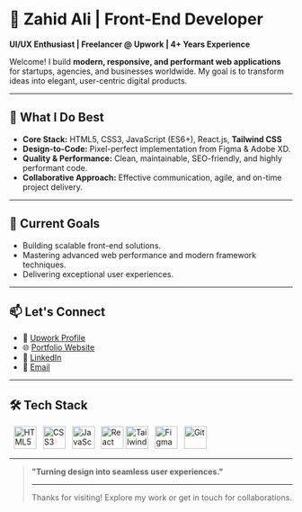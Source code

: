 # 👋 Zahid Ali | Front-End Developer

**UI/UX Enthusiast | Freelancer @ Upwork | 4+ Years Experience**

Welcome! I build **modern, responsive, and performant web applications** for startups, agencies, and businesses worldwide. My goal is to transform ideas into elegant, user-centric digital products.

---

## 🚀 What I Do Best

* **Core Stack:** HTML5, CSS3, JavaScript (ES6+), React.js, **Tailwind CSS**
* **Design-to-Code:** Pixel-perfect implementation from Figma & Adobe XD.
* **Quality & Performance:** Clean, maintainable, SEO-friendly, and highly performant code.
* **Collaborative Approach:** Effective communication, agile, and on-time project delivery.

---

## 🎯 Current Goals

* Building scalable front-end solutions.
* Mastering advanced web performance and modern framework techniques.
* Delivering exceptional user experiences.

---

## 📫 Let's Connect

* 🔗 [Upwork Profile](https://www.upwork.com/freelancers/zahidalicodes?mp_source=share)
* 🌐 [Portfolio Website](https://zahidalicodes.github.io/Zahid-Ali/)
* 💼 [LinkedIn](https://www.linkedin.com/in/zahidalicodes/)
* 📧 [Email](mailto:your.email@example.com)

---

## 🛠️ Tech Stack

<p align="left">
  <img src="https://cdn.jsdelivr.net/gh/devicons/devicon/icons/html5/html5-original.svg" alt="HTML5" width="40" height="40"/>
  <img src="https://cdn.jsdelivr.net/gh/devicons/devicon/icons/css3/css3-original.svg" alt="CSS3" width="40" height="40"/>
  <img src="https://cdn.jsdelivr.net/gh/devicons/devicon/icons/javascript/javascript-original.svg" alt="JavaScript" width="40" height="40"/>
  <img src="https://cdn.jsdelivr.net/gh/devicons/devicon/icons/react/react-original.svg" alt="React" width="40" height="40"/>
  <img src="https://cdn.jsdelivr.net/gh/devicons/devicon/icons/tailwindcss/tailwindcss-original.svg" alt="Tailwind CSS" width="40" height="40"/>
  <img src="https://cdn.jsdelivr.net/gh/devicons/devicon/icons/figma/figma-original.svg" alt="Figma" width="40" height="40"/>
  <img src="https://cdn.jsdelivr.net/gh/devicons/devicon/icons/git/git-original.svg" alt="Git" width="40" height="40"/>
</p>

---

> **"Turning design into seamless user experiences."**
>
> ---
>
> Thanks for visiting! Explore my work or get in touch for collaborations.
